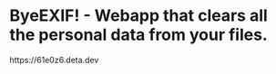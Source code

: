 <h1> ByeEXIF! - Webapp that clears all the personal data from your files. </h1> 

<link> https://61e0z6.deta.dev </link>
